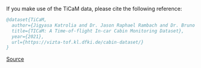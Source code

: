 If you make use of the TiCaM data, please cite the following reference:

``` bibtex 
@dataset{TiCaM,
  author={Jigyasa Katrolia and Dr. Jason Raphael Rambach and Dr. Bruno Mirbach and Prof. Dr. Didier Stricker},
  title={TICaM: A Time-of-flight In-car Cabin Monitoring Dataset},
  year={2021},
  url={https://vizta-tof.kl.dfki.de/cabin-dataset/}
}
```

[Source](https://vizta-tof.kl.dfki.de/cabin-dataset/)